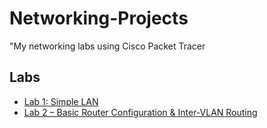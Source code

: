 # Networking-Projects
"My networking labs using Cisco Packet Tracer
## Labs
- [Lab 1: Simple LAN](Lab1_SimpleLAN/Lab1_SimpleLAN.md)
- [Lab 2 – Basic Router Configuration & Inter-VLAN Routing](Lab2_Basic%20Router%20Configuration%20&%20Inter-VLAN%20Routing/Lab2_Basic_Router_InterVLAN.md)
